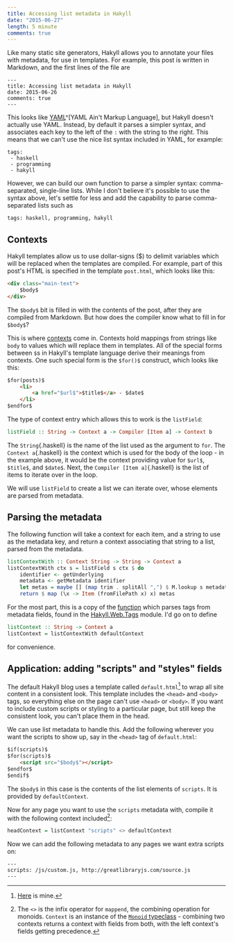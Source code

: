 ```yaml
---
title: Accessing list metadata in Hakyll
date: "2015-06-27"
length: 5 minute
comments: true
---
```


Like many static site generators, Hakyll allows you to annotate your files with
metadata, for use in templates. For example, this post is written in Markdown,
and the first lines of the file are

````
---
title: Accessing list metadata in Hakyll
date: 2015-06-26
comments: true
---
````

This looks like [YAML](https://en.wikipedia.org/wiki/YAML)^[YAML Ain't Markup Language],
but Hakyll doesn't actually use YAML. Instead, by default it parses a simpler syntax,
and associates each key to the left of the `:` with the string to the right. This
means that we can't use the nice list syntax included in YAML, for example:

````
tags:
 - haskell
 - programming
 - hakyll
````

However, we can build our own function to parse a simpler syntax: comma-separated, 
single-line lists. While I don't believe it's possible to use the syntax above, 
let's settle for less and add the capability to parse comma-separated lists such as

````
tags: haskell, programming, hakyll
````

## Contexts

Hakyll templates allow us to use dollar-signs ($) to delimit variables which will
be replaced when the templates are compiled. For example, part of this post's
HTML is specified in the template `post.html`, which looks like this:

````html
<div class="main-text">
    $body$
</div>
````

The `$body$` bit is filled in with the contents of the post, after they are compiled
from Markdown. But how does the compiler know what to fill in for `$body$`?

This is where [contexts](http://jaspervdj.be/hakyll/tutorials/04-compilers.html#templates-context)
come in. Contexts hold mappings from strings like `body` to values which will replace
them in templates. All of the special forms between `$`s in Hakyll's template language
derive their meanings from contexts. One such special form is the `$for()$` construct,
which looks like this:

````html
$for(posts)$
    <li>
        <a href="$url$">$title$</a> - $date$
    </li>
$endfor$
````

The type of context entry which allows this to work is the `listField`:

````haskell
listField :: String -> Context a -> Compiler [Item a] -> Context b
````

The `String`{.haskell} is the name of the list used as the argument to `for`. The
`Context a`{.haskell} is the context which is used for the body of the loop - in
the example above, it would be the context providing value for `$url$`, `$title$`,
and `$date$`. Next, the `Compiler [Item a]`{.haskell} is the list of items to iterate
over in the loop.

We will use `listField` to create a list we can iterate over, whose elements are
parsed from metadata.

## Parsing the metadata

The following function will take a context for each item, and a string to use as
the metadata key, and return a context associating that string to a list, parsed
from the metadata.

````haskell
listContextWith :: Context String -> String -> Context a
listContextWith ctx s = listField s ctx $ do
    identifier <- getUnderlying
    metadata <- getMetadata identifier
    let metas = maybe [] (map trim . splitAll ",") $ M.lookup s metadata
    return $ map (\x -> Item (fromFilePath x) x) metas
````

For the most part, this is a copy of the [function](http://jaspervdj.be/hakyll/reference/src/Hakyll-Web-Tags.html#getTags) which parses tags from metadata fields, found in the [Hakyll.Web.Tags](http://jaspervdj.be/hakyll/reference/Hakyll-Web-Tags.html)
module. I'd go on to define

````haskell
listContext :: String -> Context a
listContext = listContextWith defaultContext
````

for convenience.

## Application: adding "scripts" and "styles" fields

The default Hakyll blog uses a template called `default.html`[^2] to wrap all site content in a
consistent look. This template includes the `<head>` and `<body>` tags, so everything
else on the page can't use `<head>` or `<body>`. If you want to include custom
scripts or styling to a particular page, but still keep the consistent look, 
you can't place them in the head.

We can use list metadata to handle this. Add the following wherever you want the
scripts to show up, say in the `<head>` tag of `default.html`:

````html
$if(scripts)$
$for(scripts)$
    <script src="$body$"></script>
$endfor$
$endif$
````

The `$body$` in this case is the contents of the list elements of `scripts`. It
is provided by `defaultContext`.

Now for any page you want to use the `scripts` metadata with, compile it with
the following context included[^3]:

````haskell
headContext = listContext "scripts" <> defaultContext
````

Now we can add the following metadata to any pages we want extra scripts on:

````
---
scripts: /js/custom.js, http://greatlibraryjs.com/source.js
---
````

[^2]: [Here](https://github.com/wetmore/personal-site/blob/master/templates/default.html) is mine.

[^3]: The `<>` is the infix operator for `mappend`, the combining operation for
  monoids. `Context` is an instance of the [`Monoid` typeclass](http://hackage.haskell.org/package/base-4.7.0.1/docs/Data-Monoid.html) - combining two contexts returns a context with fields from both, with the left
  context's fields getting precedence. 